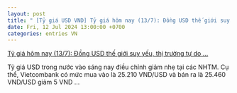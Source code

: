 ```yaml
---
layout: post
title: " [Tỷ giá USD VND] Tỷ giá hôm nay (13/7): Đồng USD thế giới suy yếu, thị trường tự do ..."
date: Fri, 12 Jul 2024 13:00:00 +0700
categories: entries VN
---
```

[Tỷ giá hôm nay (13/7): Đồng USD thế giới suy yếu, thị trường tự do ...](https://thoibaotaichinhvietnam.vn/ty-gia-hom-nay-137-dong-usd-the-gioi-suy-yeu-thi-truong-tu-do-tiep-tuc-giam-manh-154898.html)

Tỷ giá USD trong nước vào sáng nay điều chỉnh giảm nhẹ tại các NHTM. Cụ thể, Vietcombank có mức mua vào là 25.210 VND/USD và bán ra là 25.460 VND/USD giảm 5 VND ...

